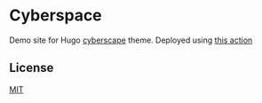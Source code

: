 # Cyberspace

Demo site for Hugo [cyberscape](https://github.com/isaksolheim/cyberscape) theme. Deployed using [this action](https://github.com/isaksolheim/cyberspace/blob/main/.github/workflows/hugo.yaml)

## License

[MIT](https://github.com/isaksolheim/cyberspace/blob/main/LICENSE)
